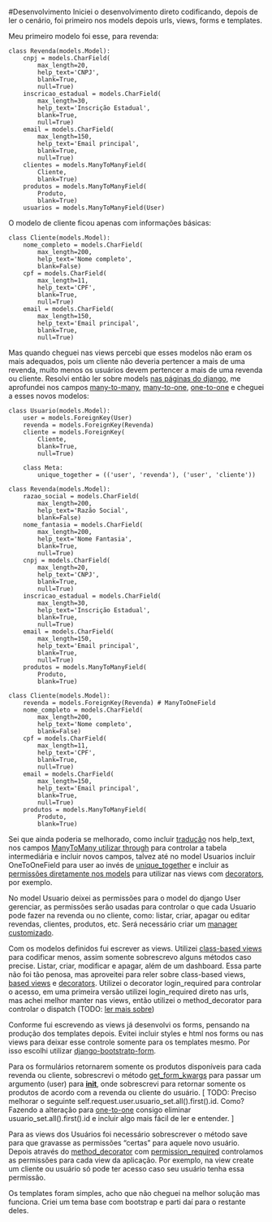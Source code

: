 #Desenvolvimento
Iniciei o desenvolvimento direto codificando, depois de ler o cenário, foi primeiro nos models depois urls, views, forms e templates.

Meu primeiro modelo foi esse, para revenda:

```
class Revenda(models.Model):
    cnpj = models.CharField(
        max_length=20, 
        help_text='CNPJ', 
        blank=True, 
        null=True)
    inscricao_estadual = models.CharField(
        max_length=30, 
        help_text='Inscrição Estadual', 
        blank=True, 
        null=True)
    email = models.CharField(
        max_length=150, 
        help_text='Email principal', 
        blank=True, 
        null=True)
    clientes = models.ManyToManyField(
        Cliente, 
        blank=True)
    produtos = models.ManyToManyField(
        Produto, 
        blank=True)
    usuarios = models.ManyToManyField(User)
```

O modelo de cliente ficou apenas com informações básicas:

```
class Cliente(models.Model):
    nome_completo = models.CharField(
        max_length=200, 
        help_text='Nome completo', 
        blank=False)
    cpf = models.CharField(
        max_length=11, 
        help_text='CPF', 
        blank=True, 
        null=True)
    email = models.CharField(
        max_length=150, 
        help_text='Email principal', 
        blank=True, 
        null=True)
```

Mas quando cheguei nas views percebi que esses modelos não eram os mais adequados, pois um cliente não deveria pertencer a mais de uma revenda, muito menos  os usuários devem pertencer a mais de uma revenda ou cliente. Resolvi então ler sobre models [nas páginas do django](https://docs.djangoproject.com/en/1.10/ref/models/), me aprofundei nos campos [many-to-many](https://docs.djangoproject.com/en/1.10/ref/models/fields/#django.db.models.ManyToManyField), [many-to-one](https://docs.djangoproject.com/en/1.10/ref/models/fields/#django.db.models.ForeignKey), [one-to-one](https://docs.djangoproject.com/en/1.10/ref/models/fields/#django.db.models.OneToOneField) e cheguei a esses novos modelos:


```
class Usuario(models.Model):
    user = models.ForeignKey(User)
    revenda = models.ForeignKey(Revenda)
    cliente = models.ForeignKey(
        Cliente, 
        blank=True, 
        null=True)

    class Meta:
    	unique_together = (('user', 'revenda'), ('user', 'cliente'))

class Revenda(models.Model):
    razao_social = models.CharField(
        max_length=200, 
        help_text='Razão Social', 
        blank=False)
    nome_fantasia = models.CharField(
        max_length=200, 
        help_text='Nome Fantasia', 
        blank=True, 
        null=True)
    cnpj = models.CharField(
        max_length=20, 
        help_text='CNPJ', 
        blank=True, 
        null=True)
    inscricao_estadual = models.CharField(
        max_length=30, 
        help_text='Inscrição Estadual', 
        blank=True, 
        null=True)
    email = models.CharField(
        max_length=150, 
        help_text='Email principal', 
        blank=True, 
        null=True)
    produtos = models.ManyToManyField(
        Produto, 
        blank=True)

class Cliente(models.Model):
    revenda = models.ForeignKey(Revenda) # ManyToOneField
    nome_completo = models.CharField(
        max_length=200, 
        help_text='Nome completo', 
        blank=False)
    cpf = models.CharField(
        max_length=11, 
        help_text='CPF', 
        blank=True, 
        null=True)
    email = models.CharField(
        max_length=150, 
        help_text='Email principal', 
        blank=True, 
        null=True)
    produtos = models.ManyToManyField(
        Produto, 
        blank=True)
```

Sei que ainda poderia se melhorado, como incluir [tradução](https://docs.djangoproject.com/pt-br/1.10/topics/i18n/translation/) nos help_text, nos campos [ManyToMany utilizar through](https://docs.djangoproject.com/en/1.10/ref/models/fields/#django.db.models.ManyToManyField.through) para controlar a tabela intermediária e incluir novos campos, talvez até no model Usuarios incluir OneToOneField para user ao invés de [unique_together](https://docs.djangoproject.com/en/1.10/ref/models/options/#unique-together) e incluir as [permissões diretamente nos models](https://docs.djangoproject.com/en/1.10/ref/models/options/#permissions) para utilizar nas views com [decorators](https://docs.djangoproject.com/pt-br/1.10/topics/http/decorators/), por exemplo.

No model Usuario deixei as permissões para o model do django User gerenciar, as permissões serão usadas para controlar o que cada Usuario pode fazer na revenda ou no cliente, como: listar, criar, apagar ou editar revendas, clientes, produtos, etc. Será necessário criar um [manager customizado](https://docs.djangoproject.com/pt-br/1.10/topics/db/managers/#custom-managers-and-model-inheritance).

Com os modelos definidos fui escrever as views. Utilizei [class-based views](https://docs.djangoproject.com/pt-br/1.10/topics/class-based-views/) para codificar menos, assim somente sobrescrevo alguns métodos caso precise. Listar, criar, modificar e apagar, além de um dashboard. Essa parte não foi tão penosa, mas aproveitei para reler sobre class-based views, [based views](https://docs.djangoproject.com/el/1.10/ref/class-based-views/base/) e [decorators](https://docs.djangoproject.com/pt-br/1.10/topics/class-based-views/intro/#decorating-the-class). Utilizei o decorator login_required para controlar o acesso, em uma primeira versão utilizei login_required direto nas urls, mas achei melhor manter nas views, então utilizei o method_decorator para controlar o dispatch (TODO: [ler mais sobre](https://docs.djangoproject.com/pt-br/1.10/topics/class-based-views/intro/#decorating-the-class))

Conforme fui escrevendo as views já desenvolvi os forms, pensando na produção dos templates depois. Evitei incluir styles e html nos forms ou nas views para deixar esse controle somente para os templates mesmo. Por isso escolhi utilizar [django-bootstratp-form](https://github.com/tzangms/django-bootstrap-form).

Para os formulários retornarem somente os produtos disponíveis para cada revenda ou cliente, sobrescrevi o método [get_form_kwargs](https://docs.djangoproject.com/pt-br/1.10/ref/class-based-views/mixins-editing/#django.views.generic.edit.FormMixin.get_form_kwargs) para passar um argumento (user) para [__init__](https://docs.djangoproject.com/pt-br/1.10/topics/forms/modelforms/#changing-the-queryset), onde sobrescrevi para retornar somente os produtos de acordo com a revenda ou cliente do usuário. [ TODO: Preciso melhorar o seguinte self.request.user.usuario_set.all().first().id. Como? Fazendo a alteração para [one-to-one](https://docs.djangoproject.com/pt-br/1.10/topics/db/examples/one_to_one/) consigo eliminar usuario_set.all().first().id e incluir algo mais fácil de ler e entender. ]

Para as views dos Usuários foi necessário sobrescrever o método save para que gravasse as permissões “certas” para aquele novo usuário. Depois através do [method_decorator](https://docs.djangoproject.com/pt-br/1.10/topics/class-based-views/intro/#decorating-the-class) com [permission_required](https://docs.djangoproject.com/pt-br/1.10/topics/auth/default/#the-permission-required-decorator) controlamos as permissões para cada view da aplicação. Por exemplo, na view create um cliente ou usuário só pode ter acesso caso seu usuário tenha essa permissão.

Os templates foram simples, acho que não cheguei na melhor solução mas funciona. Criei um tema base com bootstrap e parti daí para o restante deles.